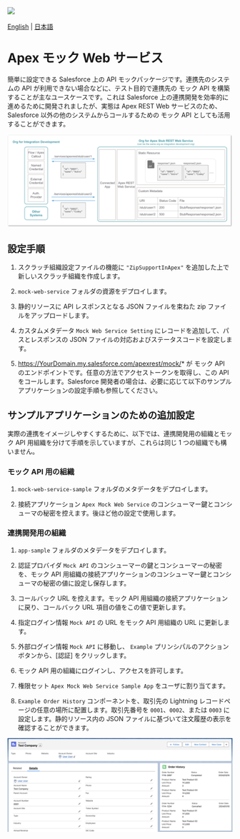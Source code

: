 ![](https://img.shields.io/badge/coverage-100%25-brightgreen.svg)

[English](README.md) | [日本語](README.ja.md)

# Apex モック Web サービス

簡単に設定できる Salesforce 上の API モックパッケージです。連携先のシステムの API が利用できない場合などに、テスト目的で連携先の モック API を構築することが主なユースケースです。これは Salesforce 上の連携開発を効率的に進めるために開発されましたが、実態は Apex REST Web サービスのため、Salesforce 以外の他のシステムからコールするための モック API としても活用することができます。

![](img/overview.png)

## 設定手順

1. スクラッチ組織設定ファイルの機能に `"ZipSupportInApex"` を追加した上で新しいスクラッチ組織を作成します。

2. `mock-web-service` フォルダの資源をデプロイします。

3. 静的リソースに API レスポンスとなる JSON ファイルを束ねた zip ファイルをアップロードします。

4. カスタムメタデータ `Mock Web Service Setting` にレコードを追加して、パスとレスポンスの JSON ファイルの対応およびステータスコードを設定します。

5. https://YourDomain.my.salesforce.com/apexrest/mock/* が モック API のエンドポイントです。任意の方法でアクセストークンを取得し、この API をコールします。Salesforce 開発者の場合は、必要に応じて以下のサンプルアプリケーションの設定手順も参照してください。

## サンプルアプリケーションのための追加設定
実際の連携をイメージしやすくするために、以下では、連携開発用の組織とモック API 用組織を分けて手順を示していますが、これらは同じ 1 つの組織でも構いません。

### モック API 用の組織

1. `mock-web-service-sample` フォルダのメタデータをデプロイします。

2. 接続アプリケーション `Apex Mock Web Service` のコンシューマー鍵とコンシューマの秘密を控えます。後ほど他の設定で使用します。

### 連携開発用の組織

1. `app-sample` フォルダのメタデータをデプロイします。

2. 認証プロバイダ `Mock API` のコンシューマーの鍵とコンシューマーの秘密を、モック API 用組織の接続アプリケーションのコンシューマー鍵とコンシューマの秘密の値に設定し保存します。

3. コールバック URL を控えます。モック API 用組織の接続アプリケーションに戻り、コールバック URL 項目の値をこの値で更新します。

4. 指定ログイン情報 `Mock API` の URL をモック API 用組織の URL に更新します。

5. 外部ログイン情報 `Mock API` に移動し、 `Example` プリンシパルのアクションボタンから、[認証] をクリックします。

6. モック API 用の組織にログインし、アクセスを許可します。

7. 権限セット `Apex Mock Web Service Sample App` をユーザに割り当てます。

8. `Example Order History` コンポーネントを、取引先の Lightning レコードページの任意の場所に配置します。取引先番号を `0001`、`0002`、または `0003` に設定します。静的リソース内の JSON ファイルに基づいて注文履歴の表示を確認することができます。

![](img/account_detail.png)
